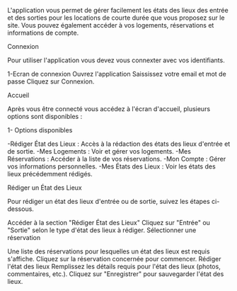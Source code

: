 L'application vous permet de gérer facilement les états des lieux des entrée et des sorties pour les locations de courte durée que vous proposez sur le site.
Vous pouvez également accéder à vos logements, réservations et informations de compte.



Connexion

Pour utiliser l'application vous devez vous connexter avec vos identifiants.

1-Ecran de connexion
  Ouvrez l'application
  Saississez votre email et mot de passe
  Cliquez sur Connexion.



Accueil

Après vous être connecté vous accédez à l'écran d'accueil, plusieurs options sont disponibles : 

1- Options disponibles

  -Rédiger État des Lieux : Accès à la rédaction des états des lieux d'entrée et de sortie.
  -Mes Logements : Voir et gérer vos logements.
  -Mes Réservations : Accéder à la liste de vos réservations.
  -Mon Compte : Gérer vos informations personnelles.
  -Mes États des Lieux : Voir les états des lieux précédemment rédigés.



Rédiger un État des Lieux

Pour rédiger un état des lieux d'entrée ou de sortie, suivez les étapes ci-dessous.

  Accéder à la section "Rédiger État des Lieux"
  Cliquez sur "Entrée" ou "Sortie" selon le type d'état des lieux à rédiger.
  Sélectionner une réservation

Une liste des réservations pour lesquelles un état des lieux est requis s'affiche.
  Cliquez sur la réservation concernée pour commencer.
  Rédiger l'état des lieux
  Remplissez les détails requis pour l'état des lieux (photos, commentaires, etc.).
  Cliquez sur "Enregistrer" pour sauvegarder l'état des lieux.

